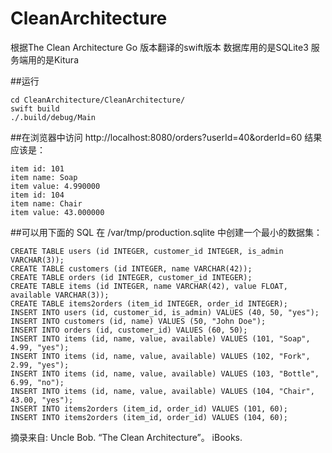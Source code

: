 # CleanArchitecture
根据The Clean Architecture Go 版本翻译的swift版本
数据库用的是SQLite3
服务端用的是Kitura

##运行
```
cd CleanArchitecture/CleanArchitecture/
swift build
./.build/debug/Main
```
##在浏览器中访问 http://localhost:8080/orders?userId=40&orderId=60
结果应该是：
```
item id: 101
item name: Soap
item value: 4.990000
item id: 104
item name: Chair
item value: 43.000000
```

##可以用下面的 SQL 在 /var/tmp/production.sqlite 中创建一个最小的数据集：
```
CREATE TABLE users (id INTEGER, customer_id INTEGER, is_admin VARCHAR(3));
CREATE TABLE customers (id INTEGER, name VARCHAR(42));
CREATE TABLE orders (id INTEGER, customer_id INTEGER);
CREATE TABLE items (id INTEGER, name VARCHAR(42), value FLOAT, available VARCHAR(3));
CREATE TABLE items2orders (item_id INTEGER, order_id INTEGER);
INSERT INTO users (id, customer_id, is_admin) VALUES (40, 50, "yes");
INSERT INTO customers (id, name) VALUES (50, "John Doe");
INSERT INTO orders (id, customer_id) VALUES (60, 50);
INSERT INTO items (id, name, value, available) VALUES (101, "Soap", 4.99, "yes");
INSERT INTO items (id, name, value, available) VALUES (102, "Fork", 2.99, "yes");
INSERT INTO items (id, name, value, available) VALUES (103, "Bottle", 6.99, "no");
INSERT INTO items (id, name, value, available) VALUES (104, "Chair", 43.00, "yes");
INSERT INTO items2orders (item_id, order_id) VALUES (101, 60);
INSERT INTO items2orders (item_id, order_id) VALUES (104, 60);
```
摘录来自: Uncle Bob. “The Clean Architecture”。 iBooks.
